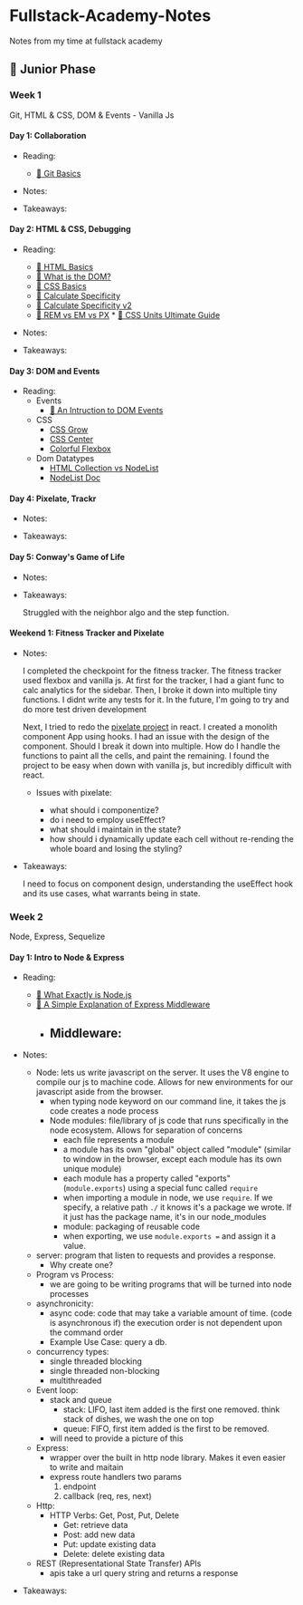 # Fullstack-Academy-Notes

Notes from my time at fullstack academy

## 🐣 Junior Phase

### Week 1

Git, HTML & CSS, DOM & Events - Vanilla Js

#### Day 1: Collaboration

- Reading:

  - [📖 Git Basics](https://git-scm.com/book/en/v2/Getting-Started-Git-Basics)

- Notes:

* Takeaways:

#### Day 2: HTML & CSS, Debugging

- Reading:

  - [📖 HTML Basics](https://developer.mozilla.org/en-US/docs/Learn/Getting_started_with_the_web/HTML_basics)
  - [📖 What is the DOM?](https://css-tricks.com/dom/)
  - [📖 CSS Basics](https://developer.mozilla.org/en-US/docs/Learn/Getting_started_with_the_web/CSS_basics)
  - [📖 Calculate Specificity](https://slicejack.com/quick-guide-to-css-specificity/)
  - [📖 Calculate Specificity v2](https://css-tricks.com/specifics-on-css-specificity/)
  - [📖 REM vs EM vs PX](https://engageinteractive.co.uk/blog/em-vs-rem-vs-px) \* [📖 CSS Units Ultimate Guide](https://blog.alexdevero.com/css-units-ultimate-guide/)

- Notes:

* Takeaways:

#### Day 3: DOM and Events

- Reading:
  - Events
    - [📖 An Intruction to DOM Events](https://www.smashingmagazine.com/2013/11/an-introduction-to-dom-events/)
  - CSS
    - [CSS Grow](https://css-tricks.com/flex-grow-is-weird/)
    - [CSS Center](https://css-tricks.com/centering-css-complete-guide/)
    - [Colorful Flexbox](https://medium.freecodecamp.org/even-more-about-how-flexbox-works-explained-in-big-colorful-animated-gifs-a5a74812b053)
  - Dom Datatypes
    - [HTML Collection vs NodeList](https://teamtreehouse.com/community/understanding-the-difference-between-an-htmlcollection-and-a-nodelist)
    - [NodeList Doc](https://developer.mozilla.org/en-US/docs/Web/API/NodeList)

#### Day 4: Pixelate, Trackr

- Notes:

* Takeaways:

#### Day 5: Conway's Game of Life

- Notes:

* Takeaways:

  Struggled with the neighbor algo and the step function.

#### Weekend 1: Fitness Tracker and Pixelate

- Notes:

  I completed the checkpoint for the fitness tracker. The fitness tracker used flexbox and vanilla js. At first for the tracker, I had a giant func to calc analytics for the sidebar. Then, I broke it down into multiple tiny functions. I didnt write any tests for it. In the future, I'm going to try and do more test driven development

  Next, I tried to redo the [pixelate project](https://github.com/dwyfrequency/Reactive-Pixel-Board) in react. I created a monolith component App using hooks. I had an issue with the design of the component. Should I break it down into multiple. How do I handle the functions to paint all the cells, and paint the remaining. I found the project to be easy when down with vanilla js, but incredibly difficult with react.

  - Issues with pixelate:

    - what should i componentize?
    - do i need to employ useEffect?
    - what should i maintain in the state?
    - how should i dynamically update each cell without re-rending the whole board and losing the styling?

- Takeaways:

  I need to focus on component design, understanding the useEffect hook and its use cases, what warrants being in state.

### Week 2

Node, Express, Sequelize

#### Day 1: Intro to Node & Express

- Reading:

  - [📖 What Exactly is Node.js](https://medium.freecodecamp.org/what-exactly-is-node-js-ae36e97449f5)
  - [📖 A Simple Explanation of Express Middleware](https://medium.com/@agoiabeladeyemi/a-simple-explanation-of-express-middleware-c68ea839f498)
    - ## Middleware:

- Notes:

  - Node: lets us write javascript on the server. It uses the V8 engine to compile our js to machine code. Allows for new environments for our javascript aside from the browser.
    - when typing node keyword on our command line, it takes the js code creates a node process
    - Node modules: file/library of js code that runs specifically in the node ecosystem. Allows for separation of concerns
      - each file represents a module
      - a module has its own "global" object called "module" (similar to window in the browser, except each module has its own unique module)
      - each module has a property called "exports" (`module.exports`) using a special func called `require`
      - when importing a module in node, we use `require`. If we specify, a relative path `./` it knows it's a package we wrote. If it just has the package name, it's in our node_modules
      - module: packaging of reusable code
      - when exporting, we use `module.exports =` and assign it a value.
  - server: program that listen to requests and provides a response.
    - Why create one?
  - Program vs Process:
    - we are going to be writing programs that will be turned into node processes
  - asynchronicity:
    - async code: code that may take a variable amount of time. (code is asynchronous if) the execution order is not dependent upon the command order
    - Example Use Case: query a db.
  - concurrency types:
    - single threaded blocking
    - single threaded non-blocking
    - multithreaded
  - Event loop:
    - stack and queue
      - stack: LIFO, last item added is the first one removed. think stack of dishes, we wash the one on top
      - queue: FIFO, first item added is the first to be removed.
    - will need to provide a picture of this
  - Express:
    - wrapper over the built in http node library. Makes it even easier to write and maitain
    - express route handlers two params
      1. endpoint
      2. callback (req, res, next)
  - Http:
    - HTTP Verbs: Get, Post, Put, Delete
      - Get: retrieve data
      - Post: add new data
      - Put: update existing data
      - Delete: delete existing data
  - REST (Representational State Transfer) APIs
    - apis take a url query string and returns a response

* Takeaways:
